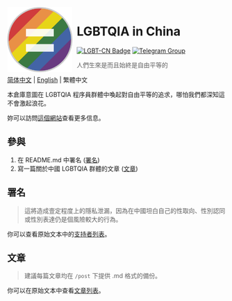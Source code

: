 <img width="150" height="150" align="left" style="float: left; margin: 0 10px 0 0;" alt="LGBT-CN logo" src="https://github.com/LGBT-CN/logo/raw/master/v2/logo.svg">

# LGBTQIA in China

[![LGBT-CN Badge](https://img.shields.io/badge/Support-LGBTQIA-FF0000?style=flat-square)](https://git.io/JfJiO)
[![Telegram Group](https://img.shields.io/badge/Telegram-LGBTCN-FFA500.svg?style=flat-square)](https://t.me/LGBTCN)
> 人們生來是而且始終是自由平等的

[简体中文](README.md) | [English](README.EN.md) | 繁體中文

本倉庫意圖在 LGBTQIA 程序員群體中喚起對自由平等的追求，哪怕我們都深知這不會激起浪花。

妳可以訪問[這個網站](https://cnlgbt.org/traditional-chinese.html)查看更多信息。

## 參與

1. 在 README.md 中署名 ([署名](README.md#署名))
2. 寫一篇關於中國 LGBTQIA 群體的文章 ([文章](README.md#文章))

## 署名

> 這將造成壹定程度上的隱私泄漏，因為在中國坦白自己的性取向、性別認同或性別表達仍是個風險較大的行為。

你可以查看原始文本中的[支持者列表](README.md#署名)。

## 文章

> 建議每篇文章均在 `/post` 下提供 .md 格式的備份。

你可以在原始文本中查看[文章列表](README.md#文章)。
